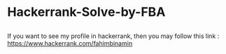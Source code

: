 # Hackerrank-Solve-by-FBA
##
If you want to see my profile in hackerrank, then you may follow this link : https://www.hackerrank.com/fahimbinamin
